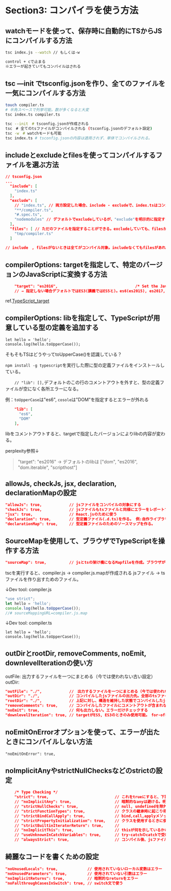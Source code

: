 # Section3: コンパイラを使う方法

## watchモードを使って、保存時に自動的にTSからJSにコンパイルする方法

```bash
tsc index.js --watch // もしくは-w

control + cで止まる
※エラーが起きていてもコンパイルはされる
```

## tsc —init でtsconfig.jsonを作り、全てのファイルを一気にコンパイルする方法

```bash
touch compiler.ts
# 半角スペースで列挙可能。数が多くなると大変
tsc index.ts compiler.ts

tsc --init　# tsconfig.jsonが作成される
tsc　# 全てのtsファイルがコンパイルされる (tsconfig.jsonのデフォルト設定)
tsc -w　# watchモードも可能
tsc index.ts # tsconfig.jsonの内容は適用されず、単体でコンパイルされる。
```

## includeとexcludeとfilesを使ってコンパイルするファイルを選ぶ方法

```json
// tsconfig.json
...
  "include": [
    "index.ts"
  ],
  "exclude": [
    // "index.ts", // 両方設定した場合、include - excludeで、index.tsはコンパイルされない。
    "**/compiler.ts",
    "#.spec.ts",
    "nodemodules" // デフォルトでexcludeしているが、"exclude"を明示的に指定する場合、上書きされてしまうため、忘れずに書くこと
  ],
  "files": [ // ただのファイルを指定することができる。excludeしていても、filesが勝つ。ワイルドカード指定できない。ディレクトリ指定もできない。
    "tmp/compiler.ts"
  ]

// include　, filesがないときは全てがコンパイル対象。includeなくてもfilesがあればfilesのみ対象
```

## compilerOptions: targetを指定して、特定のバージョンのJavaScriptに変換する方法

```json
    "target": "es2016",                                  /* Set the JavaScript language version for emitted JavaScript and include compatible library declarations. */
    // → 指定しない場合デフォルトではES3(講義ではES5と)。es6(es2015), es2017,など
```
ref.[TypeScript_target](https://www.typescriptlang.org/ja/tsconfig/#target)


## compilerOptions: libを指定して、TypeScriptが用意している型の定義を追加する

```tsx
let hello = 'hello';
console.log(hello.toUpperCase());
```
そもそもTSはどうやってtoUpperCase()を認識している？

`npm install -g typescript`を実行した際に型の定義ファイルをインストールしている。

`    // "lib": [],`デフォルトのこの行のコメントアウトを外すと、型の定義ファイルが空になく各所エラーになる。

例：`toUpperCase`は"es6", `cosole`は"DOM"を指定するとエラーが外れる
```json
    "lib": [
      "es6",
      "DOM"
    ],  
```

libをコメントアウトすると、targetで指定したバージョンによりlibの内容が変わる。

perplexity参照↓
> "target": "es2016" → デフォルトのlibは ["dom", "es2016", "dom.iterable", "scripthost"]

## allowJs, checkJs, jsx, declaration, declarationMapの設定

```json
"allowJs": true,            // jsファイルをコンパイルの対象にする
"checkJs": true,            // jsファイルもtsファイルと同様にエラーをレポートする。allowJsと一緒に使う
"jsx": true,                // React.jsのために使う
"declaration": true,        // 型定義ファイル(.d.ts)を作る。 例:自作ライブラリを配布したい。→コンパイルしたjsを公開。型情報が抜けてしまう。　.d.tsで型情報を渡すことで、補完やドキュメントとして使うことができる
"declarationMap": true,     // 型定義ファイルのためのソースマップを作る。
 ```

## SourceMapを使用して、ブラウザでTypeScriptを操作する方法
```json
"sourceMap": true,          // jsとtsの架け橋になるMapfileを作成。ブラウザがtsファイルを理解できるようにするもの
```
tscを実行すると、compiler.js → compiler.js.mapが作成される
jsファイル → tsファイルを作り出すためのファイル。

↓Dev tool: compiler.js
```jsx
"use strict";
let hello = 'hello';
console.log(hello.toUpperCase());
//# sourceMappingURL=compiler.js.map
```
↓Dev tool: compiler.ts
```tsx
let hello = 'hello';
console.log(hello.toUpperCase());
```

## outDirとrootDir, removeComments, noEmit, downlevelIterationの使い方

outFile: 出力するファイルを一つにまとめる（今では使われない古い設定）
outDir: 

```json
"outFile": "./",            //　出力するファイルを一つにまとめる（今では使われない古い設定）
"outDir": "./",             // コンパイルしたjsファイルの出力先。全部のtsファイルが最も効率的に入るようdistの中身が設定される。tsの階層構造が一まとまりになっている場合、ディレクトリ構造が出力されない。
"rootDir": "./",            // 上記に対し、構造を維持した状態でコンパイルしたjsファイルを出力できるようになる。　すべてのjsファイルが含まれないとエラーになる。
"removeComments": true,     // コンパイルしたファイルにコメントアウトが含まれない
"noEmit": true,             // 何も出力しない。エラーだけチェックする
"downlevelIteration": true, // targetがES5, ES3のときのみ使用可能。　for-ofなどをコンパイルするときエラーが出たら、このオプションを検討する。
```

## noEmitOnErrorオプションを使って、エラーが出たときにコンパイルしない方法

```
"noEmitOnError": true,
```

## noImplicitAnyやstrictNullChecksなどのstrictの設定

```json
    /* Type Checking */ 
    "strict": true,                             // これをtrueにすると、下記すべてが自動的にtrueに設定される
    // "noImplicitAny": true,                   // 暗黙的なanyは避ける。明示的にanyを宣言した場合はOK
    // "strictNullChecks": true,                // null, undefinedを除外して型チェックする
    // "strictFunctionTypes": true,             // クラスの継承時に起こり得るバグの可能性を防ぐ
    // "strictBindCallApply": true,             // bind,call,applyメソッド使用時の第２引数以降の型チェック
    // "strictPropertyInitialization": true,    // クラスを使用するときに使う。
    // "strictBuiltinIteratorReturn": true,     // 
    // "noImplicitThis": true,                  // thisが何を示しているかわからないときにエラー
    // "useUnknownInCatchVariables": true,      // try-catchのcatchで受け取る値をunknownにする(falseの場合any)
    // "alwaysStrict": true,                    // コンパイル後、jsファイルの先頭に "use strict"がつく
```

## 綺麗なコードを書くための設定

```json
"noUnusedLocals": true,             // 使用されていないローカル変数はエラー
"noUnusedParameters": true,         // 使用されていない引数はエラー
"noImplicitReturns": true,          // 暗黙的なreturnをエラー
"noFallthroughCasesInSwitch": true, // switch文で使う
```